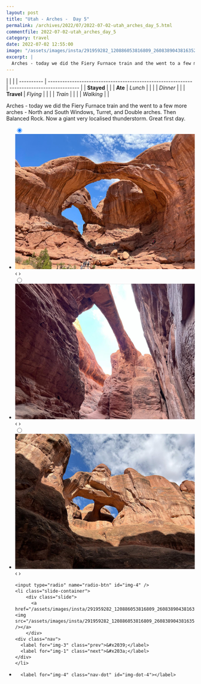 ```yaml
---
layout: post
title: "Utah - Arches -  Day 5"
permalink: /archives/2022/07/2022-07-02-utah_arches_day_5.html
commentfile: 2022-07-02-utah_arches_day_5
category: travel
date: 2022-07-02 12:55:00
image: "/assets/images/insta/291959282_120886053816809_2608389043816352728_n_17911029437576466.jpg"
excerpt: |
  Arches - today we did the Fiery Furnace train and the went to a few more arches - North and South Windows, Turret, and Double arches. Then Balanced Rock. Now a giant very localised thunderstorm. Great first day.
---
```


|            |                                                              |
| ---------- | ------------------------------------------------------------ | ----------------------------- |
| **Stayed** |  |
| **Ate**    | _Lunch_                                                      |          |
|            | _Dinner_                                                     |          |
| **Travel** | _Flying_                                                     |          |
|            | _Train_                                                      |          |
|            | _Walking_                                                    |          |


Arches - today we did the Fiery Furnace train and the went to a few more arches - North and South Windows, Turret, and Double arches. Then Balanced Rock. Now a giant very localised thunderstorm. Great first day.


<ul class="slides">
    <input type="radio" name="radio-btn" id="img-1" checked="checked" />
    <li class="slide-container">
        <div class="slide">
          <a href="/assets/images/insta/291177565_575568534014651_6433001273145661772_n_17872644116718348.jpg"><img src="/assets/images/insta/291177565_575568534014651_6433001273145661772_n_17872644116718348.jpg" /></a>
        </div>
    <div class="nav">
      <label for="img-4" class="prev">&#x2039;</label>
      <label for="img-2" class="next">&#x203a;</label>
    </div>
    </li>
        <input type="radio" name="radio-btn" id="img-2"  />
    <li class="slide-container">
        <div class="slide">
          <a href="/assets/images/insta/291511091_572399901075975_1964720108867569854_n_17998479085461715.jpg"><img src="/assets/images/insta/291511091_572399901075975_1964720108867569854_n_17998479085461715.jpg" /></a>
        </div>
    <div class="nav">
      <label for="img-1" class="prev">&#x2039;</label>
      <label for="img-3" class="next">&#x203a;</label>
    </div>
    </li>
        <input type="radio" name="radio-btn" id="img-3"  />
    <li class="slide-container">
        <div class="slide">
          <a href="/assets/images/insta/291022681_630440487944858_1730685599617647818_n_17904757667513619.jpg"><img src="/assets/images/insta/291022681_630440487944858_1730685599617647818_n_17904757667513619.jpg" /></a>
        </div>
    <div class="nav">
      <label for="img-2" class="prev">&#x2039;</label>
      <label for="img-4" class="next">&#x203a;</label>
    </div>
    </li>
    
    <input type="radio" name="radio-btn" id="img-4" />
    <li class="slide-container">
        <div class="slide">
          <a href="/assets/images/insta/291959282_120886053816809_2608389043816352728_n_17911029437576466.jpg"><img src="/assets/images/insta/291959282_120886053816809_2608389043816352728_n_17911029437576466.jpg" /></a>
        </div>
    <div class="nav">
      <label for="img-3" class="prev">&#x2039;</label>
      <label for="img-1" class="next">&#x203a;</label>
    </div>
    </li>
			
<li class="nav-dots">
      <label for="img-1" class="nav-dot" id="img-dot-1"></label>
      <label for="img-2" class="nav-dot" id="img-dot-2"></label>
      <label for="img-3" class="nav-dot" id="img-dot-3"></label>

      <label for="img-4" class="nav-dot" id="img-dot-4"></label>

</li>
</ul>        
             

		